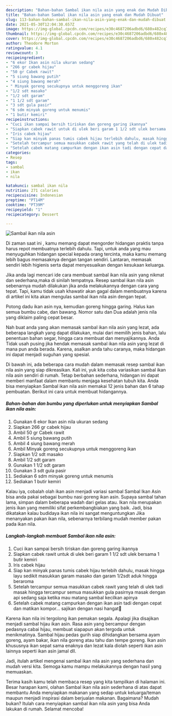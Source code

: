 ```yaml
---
description: "Bahan-bahan Sambal ikan nila asin yang enak dan Mudah Dibuat"
title: "Bahan-bahan Sambal ikan nila asin yang enak dan Mudah Dibuat"
slug: 113-bahan-bahan-sambal-ikan-nila-asin-yang-enak-dan-mudah-dibuat
date: 2021-05-30T12:04:30.657Z
image: https://img-global.cpcdn.com/recipes/e30c4687206adbd6/680x482cq70/sambal-ikan-nila-asin-foto-resep-utama.jpg
thumbnail: https://img-global.cpcdn.com/recipes/e30c4687206adbd6/680x482cq70/sambal-ikan-nila-asin-foto-resep-utama.jpg
cover: https://img-global.cpcdn.com/recipes/e30c4687206adbd6/680x482cq70/sambal-ikan-nila-asin-foto-resep-utama.jpg
author: Theodore Morton
ratingvalue: 4.1
reviewcount: 3
recipeingredient:
- "6 ekor Ikan asin nila ukuran sedang"
- "266 gr cabek hijau"
- "50 gr Cabek rawit"
- "5 siung bawang putih"
- "4 siung bawang merah"
- " Minyak goreng secukupnya untuk menggoreng ikan"
- "1/2 sdt masako"
- "1/2 sdt garam"
- "1 1/2 sdt garam"
- "3 sdt gula pasir"
- "6 sdm minyak goreng untuk menumis"
- "1 butir kemiri"
recipeinstructions:
- "Cuci ikan sampai bersih tiriskan dan goreng garing ikannya"
- "Siapkan cabek rawit untuk di ulek beri garam 1 1/2 sdt ulek bersama 1 butir kemiri"
- "Iris cabek hijau"
- "Siap kan minyak panas tumis cabek hijau terlebih dahulu, masak hingga layu sedikit masukkan garam masako dan garam 1/2sdt aduk hingga beraroma"
- "Setelah tercampur semua masukkan cabek rawit yang telah di ulek tadi masak hingga tercampur semua masukkan gula pasirnya masak dengan api sedang saja ketika mau matang sambal kecilkan apinya"
- "Setelah cabek matang campurkan dengan ikan asin tadi dengan cepat dan matikan kompor... sajikan dengan nasi hangat🤤"
categories:
- Resep
tags:
- sambal
- ikan
- nila

katakunci: sambal ikan nila 
nutrition: 271 calories
recipecuisine: Indonesian
preptime: "PT14M"
cooktime: "PT39M"
recipeyield: "1"
recipecategory: Dessert

---
```



![Sambal ikan nila asin](https://img-global.cpcdn.com/recipes/e30c4687206adbd6/680x482cq70/sambal-ikan-nila-asin-foto-resep-utama.jpg)

Di zaman  saat ini , kamu memang dapat mengorder hidangan praktis tanpa harus repot membuatnya terlebih dahulu. Tapi, untuk anda yang mau menyuguhkan hidangan special kepada orang tercinta, maka kamu memang lebih bagus memasaknya dengan tangan sendiri. Lantaran, memasak sendiri lebih higienis serta dapat menyesuaikan dengan kesukaan keluarga.

Jika anda lagi mencari ide cara membuat sambal ikan nila asin yang nikmat dan sederhana,maka di sinilah tempatnya. Resep sambal ikan nila asin  sebenarnya mudah dilakukan jika anda melakukannya dengan cara yang tepat. Tapi, kamu tidak usah khawatir akan gagal dalam membuatnya 
karena di artikel ini kita akan mengulas sambal ikan nila asin dengan tepat.  

Potong dadu ikan asin nya, kemudian goreng hingga garing. Halus kan semua bumbu cabe, dan bawang. Nomor satu dan Dua adalah jenis nila yang diklaim paling cepat besar.

Nah buat anda yang akan memasak sambal ikan nila asin yang lezat, ada beberapa langkah yang dapat dilakukan, mulai dari memilih jenis bahan, lalu penentuan bahan segar, hingga cara membuat dan menyajikannya. Anda Tidak usah pusing jika hendak memasak sambal ikan nila asin yang lezat di mana pun anda berada. Karena, asalkan anda  tahu caranya, maka hidangan ini dapat menjadi suguhan yang spesial.

Di bawah ini, ada beberapa cara mudah dalam memasak resep sambal ikan nila asin yang siap dikreasikan. Kali ini, yuk kita coba variasikan sambal ikan nila asin sendiri di rumah. Tetap berbahan sederhana, hidangan ini dapat memberi manfaat dalam membantu menjaga kesehatan tubuh kita. Anda bisa menyiapkan Sambal ikan nila asin memakai 12 jenis bahan dan 6 tahap pembuatan. Berikut ini cara untuk membuat hidangannya.

<!--inarticleads1-->

##### Bahan-bahan dan bumbu yang diperlukan untuk menyiapkan Sambal ikan nila asin:

1. Gunakan 6 ekor Ikan asin nila ukuran sedang
1. Siapkan 266 gr cabek hijau
1. Ambil 50 gr Cabek rawit
1. Ambil 5 siung bawang putih
1. Ambil 4 siung bawang merah
1. Ambil  Minyak goreng secukupnya untuk menggoreng ikan
1. Siapkan 1/2 sdt masako
1. Ambil 1/2 sdt garam
1. Gunakan 1 1/2 sdt garam
1. Gunakan 3 sdt gula pasir
1. Sediakan 6 sdm minyak goreng untuk menumis
1. Sediakan 1 butir kemiri


Kalau iya, cobalah olah ikan asin menjadi variasi sambal Sambal Ikan Asin bisa anda pakai sebagai bumbu nasi goreng ikan asin. Supaya sambal tahan lama, simpan dalam beberapa wadah dari gelas atau. Ikan nila merupakan jenis ikan yang memiliki sifat perkembangbiakan yang baik. Jadi, bisa dikatakan kalau budidaya ikan nila ini sangat menguntungkan Jika menanyakan pakan ikan nila, sebenarnya terbilang mudah member pakan pada ikan nila. 

<!--inarticleads2-->

##### Langkah-langkah membuat Sambal ikan nila asin:

1. Cuci ikan sampai bersih tiriskan dan goreng garing ikannya
1. Siapkan cabek rawit untuk di ulek beri garam 1 1/2 sdt ulek bersama 1 butir kemiri
1. Iris cabek hijau
1. Siap kan minyak panas tumis cabek hijau terlebih dahulu, masak hingga layu sedikit masukkan garam masako dan garam 1/2sdt aduk hingga beraroma
1. Setelah tercampur semua masukkan cabek rawit yang telah di ulek tadi masak hingga tercampur semua masukkan gula pasirnya masak dengan api sedang saja ketika mau matang sambal kecilkan apinya
1. Setelah cabek matang campurkan dengan ikan asin tadi dengan cepat dan matikan kompor... sajikan dengan nasi hangat🤤


Karena ikan nila ini tergolong ikan pemakan segala. Apalagi jika disajikan menjadi sambal hijau ikan asin. Rasa asin yang bercampur dengan pedasnya cabai hijau, membuat siapapun akan tergoda untuk menikmatinya. Sambal hijau pedas gurih siap dihidangkan bersama ayam goreng, ayam bakar, ikan nila goreng atau tahu dan tempe goreng. Ikan asin khususnya ikan sepat sama enaknya dan lezat kala diolah seperti ikan asin lainnya seperti ikan asin jamal dll. 

Jadi, itulah artikel mengenai  sambal ikan nila asin  yang sederhana dan mudah versi kita. Semoga kamu mampu melakukannya dengan hasil yang memuaskan. 

Terima kasih kamu telah membaca resep yang kita tampilkan di halaman ini. Besar harapan kami, olahan  Sambal ikan nila asin sederhana di atas dapat membantu Anda menyiapkan makanan yang sedap untuk keluarga/teman maupun menjadi inspirasi dalam berjualan makanan. Bagaimana? Mudah bukan? Itulah cara menyiapkan sambal ikan nila asin yang bisa Anda lakukan di rumah. Selamat mencoba!


